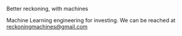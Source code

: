 Better reckoning, with machines

Machine Learning engineering for investing.
We can be reached at reckoningmachines@gmail.com

<!---
reckoning-machines/reckoning-machines is a ✨ special ✨ repository because its `README.md` (this file) appears on your GitHub profile.
You can click the Preview link to take a look at your changes.
--->
